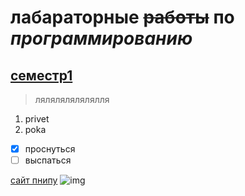 # **лабараторные** ~~работы~~ по ***программированию***
## <ins>семестр1</ins> 
> лялялялялялялля
1. privet
2. poka
- [x] проснуться
- [ ] выспаться

[сайт пнипу](<https://pstu.ru/> "ПНИПУ")
![img](<https://www.google.com/url?sa=i&url=https%3A%2F%2Fpstu.ru%2Fbasic%2Fmission%2F%3Fspecial%3D1&psig=AOvVaw2bG3qhe0ZS5uABXFBDJLbI&ust=1757496174128000&source=images&cd=vfe&opi=89978449&ved=0CBUQjRxqFwoTCKDUssuty48DFQAAAAAdAAAAABAE>)
